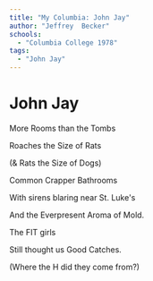 ```yaml
---
title: "My Columbia: John Jay"
author: "Jeffrey  Becker"
schools:
  - "Columbia College 1978"
tags:
  - "John Jay"
---
```


# John Jay

More Rooms than the Tombs

Roaches the Size of Rats

(& Rats the Size of Dogs)

Common Crapper Bathrooms

With sirens blaring near St. Luke's

And the Everpresent Aroma of Mold.

The FIT girls

Still thought us Good Catches.

(Where the H did they come from?)

